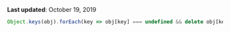 **Last updated**: October 19, 2019

```js
Object.keys(obj).forEach(key => obj[key] === undefined && delete obj[key])
```
